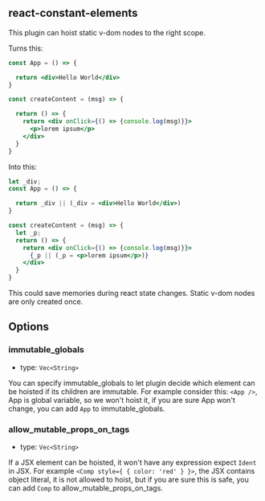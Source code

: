 ## react-constant-elements

This plugin can hoist static v-dom nodes to the right scope.

Turns this:

```jsx
const App = () => {

  return <div>Hello World</div>
}

const createContent = (msg) => {

  return () => {
    return <div onClick={() => {console.log(msg)}}>
      <p>lorem ipsum</p>
    </div>
  }
}
```

Into this:

```jsx
let _div;
const App = () => {

  return _div || (_div = <div>Hello World</div>)
}

const createContent = (msg) => {
  let _p;
  return () => {
    return <div onClick={() => {console.log(msg)}}>
      {_p || (_p = <p>lorem ipsum</p>)}
    </div>
  }
}
```

This could save memories during react state changes. Static v-dom nodes are only created once.

## Options

### immutable_globals

- type: `Vec<String>`

You can specify immutable_globals to let plugin decide which element can be hoisted if its children are immutable. For example consider this: ```<App />```, App is global variable, so we won't hoist it, if you are sure App won't change, you can add `App` to immutable_globals.

### allow_mutable_props_on_tags

- type: `Vec<String>`

If a JSX element can be hoisted, it won't have any expression expect `Ident` in JSX. For example ```<Comp style={ { color: 'red' } }>```, the JSX contains object literal, it is not allowed to hoist, but if you are sure this is safe, you can add `Comp` to allow_mutable_props_on_tags.
